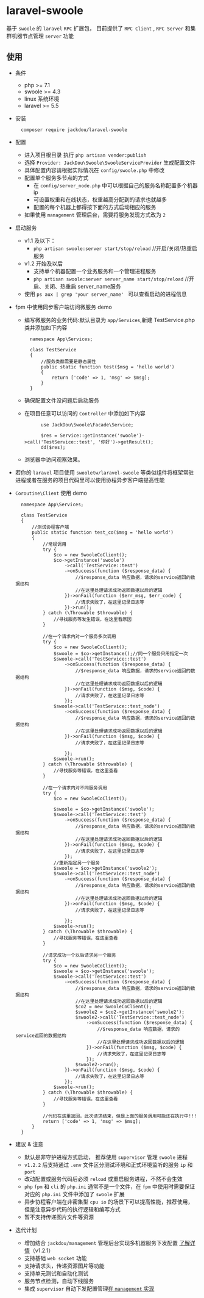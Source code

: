 # laravel-swoole
基于 `swoole` 的 `laravel` `RPC`  扩展包， 目前提供了 `RPC Client` , `RPC Server` 和集群机器节点管理 `server` 功能


## 使用

- 条件
    - php >= 7.1
    - swoole >= 4.3
    - linux 系统环境
    - laravel >= 5.5
- 安装

        composer require jackdou/laravel-swoole
- 配置
    - 进入项目根目录 执行 `php artisan vender:publish`
    - 选择 `Provider: JackDou\Swoole\SwooleServiceProvider` 生成配置文件
    - 具体配置内容请根据实际情况在 `config/swoole.php` 中修改
    - 配置单个服务多节点的方式
        - 在 `config/server_node.php` 中可以根据自己的服务名称配置多个机器ip
        - 可设置权重和在线状态，权重越高分配到的请求也就越多
        - 配置的每个机器上都得按下面的方式启动相应的服务
    - 如果使用 `management` 管理后台，需要将服务发现方式改为 `2`
- 启动服务
    - v1.1 及以下：
        - `php artisan swoole:server start/stop/reload` //开启/关闭/热重启 服务
    - v1.2 开始及以后
        - 支持单个机器配置一个业务服务和一个管理进程服务
        - `php artisan swoole:server server_name start/stop/reload` //开启、关闭、热重启 server_name服务
     - 使用 `ps aux | grep 'your server_name' ` 可以查看启动的进程信息
- fpm 中使用同步客户端访问微服务 demo
    - 编写微服务的业务代码:默认目录为 `app/Services`,新建 TestService.php 类并添加如下内容
        
            namespace App\Services;
           
            class TestService
            {
                //服务类都需要是静态属性
                public static function test($msg = 'hello world')
                {
                    return ['code' => 1, 'msg' => $msg];
                }
            }
    - 确保配置文件没问题后启动服务
    - 在项目任意可以访问的 `Controller` 中添加如下内容
                
                use JackDou\Swoole\Facade\Service;
                
                $res = Service::getInstance('swoole')->call('TestService::test', '你好')->getResult();
                dd($res);
    - 浏览器中访问观察效果。

- 若你的 `laravel` 项目使用 `swooletw/laravel-swoole` 等类似组件将框架常驻进程或者在服务的项目代码里可以使用协程异步客户端提高性能
- `Coroutine\Client` 使用 demo

        namespace App\Services;
      
        class TestService
        {
            //测试协程客户端
            public static function test_co($msg = 'hello world')
            {
                //常规调用
                try {
                    $co = new SwooleCoClient();
                    $co->getInstance('swoole')
                        ->call('TestService::test')
                        ->onSuccess(function ($response_data) {
                            //$response_data 响应数据，请求的service返回的数据结构
                            //在这里处理请求成功返回数据以后的逻辑
                        })->onFail(function ($err_msg, $err_code) {
                            //请求失败了，在这里记录日志等
                        })->run();
                } catch (\Throwable $throwable) {
                    //寻找服务等发生错误，在这里看原因
                }
              
                //在一个请求内对一个服务多次调用
                try {
                    $co = new SwooleCoClient();
                    $swoole = $co->getInstance();//同一个服务只用指定一次
                    $swoole->call('TestService::test')
                        ->onSuccess(function ($response_data) {
                            //$response_data 响应数据，请求的service返回的数据结构
                            //在这里处理请求成功返回数据以后的逻辑
                        })->onFail(function ($msg, $code) {
                            //请求失败了，在这里记录日志等
                        });
                    $swoole->call('TestService::test_node')
                        ->onSuccess(function ($response_data) {
                            //$response_data 响应数据，请求的service返回的数据结构
                            //在这里处理请求成功返回数据以后的逻辑
                        })->onFail(function ($msg, $code) {
                            //请求失败了，在这里记录日志等

                        });
                    $swoole->run();
                } catch (\Throwable $throwable) {
                    //寻找服务等错误，在这里查看
                }

                //在一个请求内对不同服务调用
                try {
                    $co = new SwooleCoClient();
                     
                    $swoole = $co->getInstance('swoole');
                    $swoole->call('TestService::test')
                        ->onSuccess(function ($response_data) {
                            //$response_data 响应数据，请求的service返回的数据结构
                            //在这里处理请求成功返回数据以后的逻辑
                        })->onFail(function ($msg, $code) {
                            //请求失败了，在这里记录日志等
                        });
                    //重新指定另一个服务
                    $swoole = $co->getInstance('swoole2');
                    $swoole->call('TestService::test_node')
                        ->onSuccess(function ($response_data) {
                            //$response_data 响应数据，请求的service返回的数据结构
                            //在这里处理请求成功返回数据以后的逻辑
                        })->onFail(function ($msg, $code) {
                            //请求失败了，在这里记录日志等

                        });
                    $swoole->run();
                } catch (\Throwable $throwable) {
                    //寻找服务等错误，在这里查看
                }
                
                //请求成功一个以后请求另一个服务
                try {
                    $co = new SwooleCoClient();
                    $swoole = $co->getInstance('swoole');
                    $swoole->call('TestService::test')
                        ->onSuccess(function ($response_data) {
                            //$response_data 响应数据，请求的service返回的数据结构
                            //在这里处理请求成功返回数据以后的逻辑
                            $co2 = new SwooleCoClient();
                            $swoole2 = $co2->getInstance('swoole2');
                            $swoole2->call('TestService::test_node')
                                ->onSuccess(function ($response_data) {
                                    //$response_data 响应数据，请求的service返回的数据结构
                                    //在这里处理请求成功返回数据以后的逻辑
                                })->onFail(function ($msg, $code) {
                                    //请求失败了，在这里记录日志等
                                });
                            $swoole2->run();
                        })->onFail(function ($msg, $code) {
                            //请求失败了，在这里记录日志等
                        });
                    $swoole->run();
                } catch (\Throwable $throwable) {
                    //寻找服务等错误，在这里查看
                }

                //代码在这里返回，此次请求结束，但是上面的服务调用可能还在执行中!!!
                return ['code' => 1, 'msg' => $msg];
            }
        }
- 建议 & 注意
    - 默认是非守护进程方式启动， 推荐使用 `supervisor` 管理 `swoole` 进程
    - `v1.2.2` 后支持通过 `.env` 文件区分测试环境和正式环境监听的服务 `ip` 和 `port`
    - 改动配置或服务代码后必须 `reload` 或重启服务进程，不然不会生效
    - `php` `fpm` 和 `cli` 的 `php.ini` 通常不是一个文件，在 `fpm` 中使用时需要保证对应的 `php.ini` 文件中添加了 `swoole` 扩展
    - 异步协程客户端在非密集型 `cpu io` 的场景下可以提高性能，推荐使用，但是注意异步代码的执行逻辑和编写方式
    - 暂不支持传递图片文件等资源
- 迭代计划
    - 增加结合 `jackdou/management` 管理后台实现多机器服务下发配置 [了解详情](https://github.com/jhabc1314/management)（v1.2.1）
    - 支持基础 `web socket` 功能
    - 支持请求头，传递资源图片等功能
    - 支持单元测试和自动化测试
    - 服务节点检测，自动下线服务
    - 集成 `supervisor` 自动下发配置管理[在 `management` 实现](https://github.com/jhabc1314/management)
